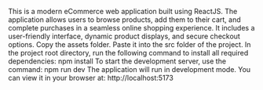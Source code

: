 This is a modern eCommerce web application built using ReactJS. The application allows users to browse products, add them to their cart, and complete purchases in a seamless online shopping experience. It includes a user-friendly interface, dynamic product displays, and secure checkout options.
Copy the assets folder.
Paste it into the src folder of the project.
In the project root directory, run the following command to install all required dependencies: npm install
To start the development server, use the command: npm run dev
The application will run in development mode. You can view it in your browser at: http://localhost:5173

